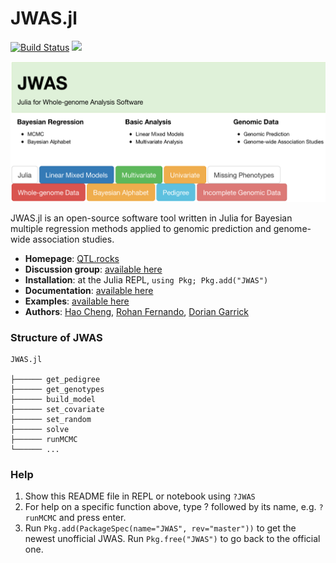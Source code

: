 # JWAS.jl

[![Build Status](https://travis-ci.org/reworkhow/JWAS.jl.svg?branch=master)](https://travis-ci.org/reworkhow/JWAS.jl)
[![](https://img.shields.io/badge/docs-latest-blue.svg)](https://reworkhow.github.io/JWAS.jl/latest)
<!---[![](https://img.shields.io/badge/docs-stable-blue.svg)](https://reworkhow.github.io/JWAS.jl/stable)--->

![JWAS](docs/src/assets/JWAS.png)

JWAS.jl is an open-source software tool written in Julia for Bayesian multiple regression methods applied to genomic prediction and genome-wide association studies.

* **Homepage**: [QTL.rocks](http://QTL.rocks)
* **Discussion group**: [available here](https://groups.io/g/qtlrocks)
* **Installation**: at the Julia REPL, `using Pkg; Pkg.add("JWAS")`
* **Documentation**: [available here](http://reworkhow.github.io/JWAS.jl/latest/)
* **Examples**: [available here](https://github.com/reworkhow/JWAS.jl/wiki)
* **Authors**: [Hao Cheng](http://qtl.rocks/chenglab.html), [Rohan Fernando](http://www.ans.iastate.edu/people/rohan-fernando), [Dorian Garrick](http://www.massey.ac.nz/massey/expertise/profile.cfm?stref=600130)



### Structure of JWAS

```
JWAS.jl

├────── get_pedigree
├────── get_genotypes
├────── build_model
├────── set_covariate
├────── set_random
├────── solve
├────── runMCMC
└────── ...
```

### Help

1. Show this README file in REPL or notebook using `?JWAS`
2. For help on a specific function above, type ? followed by its name, e.g. `?runMCMC` and press enter.
3. Run `Pkg.add(PackageSpec(name="JWAS", rev="master"))` to get the newest unofficial JWAS. Run `Pkg.free("JWAS")` to go back to the official one.
